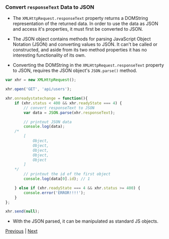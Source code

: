 ### Convert `responseText` Data to JSON
* The `XMLHttpRequest.responseText` property returns a DOMString representation of the returned data. In order to use the data as JSON and access it's properties, it must first be converted to JSON.

* The JSON object contains methods for parsing JavaScript Object Notation (JSON) and converting values to JSON. It can't be called or constructed, and aside from its two method properties it has no interesting functionality of its own.

* Converting the DOMString in the `XMLHttpRequest.responseText` property to JSON, requires the JSON object's `JSON.parse()` method.

```javascript
var xhr = new XMLHttpRequest();

xhr.open('GET', 'api/users');

xhr.onreadystatechange = function(){
	if (xhr.status < 400 && xhr.readyState === 4) {
		// convert responseText to JSON
		var data = JSON.parse(xhr.responseText);

		// printout JSON data
		console.log(data);
	/*
		[
			Object,
			Object,
			Object,
			Object,
			Object
		]
	*/
		// printout the id of the first object
		console.log(data[0].id); // 1

	} else if (xhr.readyState === 4 && xhr.status >= 400) {
		console.error('ERROR!!!!');
	}
};

xhr.send(null);
```

* With the JSON parsed, it can be manipulated as standard JS objects.

[Previous](responseText.md) | [Next](labs.md)
